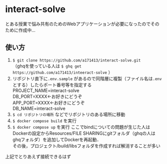 # interact-solve
とある授業で悩み共有のためのWebアプリケーションが必要になったのでそのために作成中...

## 使い方
1. `$ git clone https://github.com/a171413/interact-solve.git` <br />
（ghqを使っている人は `$ ghq get https://github.com/a171413/inteeract-solve` ）
2. リポジトリ直下に`.env.sample` があるので同階層に複製（ファイル名は`.env`とする）したらポート番号等を指定する<br />
   PROJECT_NAME=interact-solve<br />
   DB_PORT=XXXX←お好きにどうぞ<br />
   APP_PORT=XXXX←お好きにどうぞ<br />
   DB_NAME=interact-solve
3. `$ cd リポジトリの場所` などでリポジトリのある場所に移動
4. `$ docker compose build` を実行
5. `$ docker compose up` を実行 
    ここでbindについての問題が生じた人はDockerの設定からResources/FILE SHARINGにgitフォルダ（ghqの人はghqフォルダ）を追加してDockerを再起動．<br />
   その後，プロジェクト/build/libsフォルダを作成すれば解消することが多い

上記でとりあえず接続できるはず
